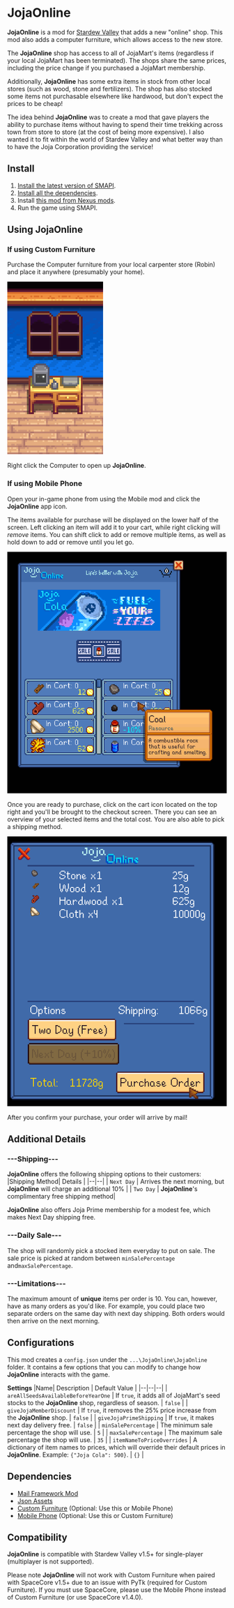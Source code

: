# JojaOnline

**JojaOnline** is a mod for [Stardew Valley](http://stardewvalley.net/) that adds a new "online" shop. This mod also adds a computer furniture, which allows access to the new store.

The **JojaOnline** shop has access to all of JojaMart's items (regardless if your local JojaMart has been terminated). The shops share the same prices, including the price change if you purchased a JojaMart membership.

Additionally, **JojaOnline** has some extra items in stock from other local stores (such as wood, stone and fertilizers). The shop has also stocked some items not purchasable elsewhere like hardwood, but don't expect the prices to be cheap!

The idea behind **JojaOnline** was to create a mod that gave players the ability to purchase items without having to spend their time trekking across town from store to store (at the cost of being more expensive). I also wanted it to fit within the world of Stardew Valley and what better way than to have the Joja Corporation providing the service!

## Install
1. [Install the latest version of SMAPI](https://smapi.io/).
2. [Install all the dependencies](#dependencies).
3. Install [this mod from Nexus mods](http://www.nexusmods.com/stardewvalley/mods/7486).
4. Run the game using SMAPI.

## Using JojaOnline
### If using Custom Furniture
Purchase the Computer furniture from your local carpenter store (Robin) and place it anywhere (presumably your home).

![](screenshots/computer.png)

Right click the Computer to open up **JojaOnline**.

### If using Mobile Phone
Open your in-game phone from using the Mobile mod and click the **JojaOnline** app icon.

The items available for purchase will be displayed on the lower half of the screen. Left clicking an item will add it to your cart, while right clicking will *remove* items. You can shift click to add or remove multiple items, as well as hold down to add or remove until you let go.

![](screenshots/menu.png)

Once you are ready to purchase, click on the cart icon located on the top right and you'll be brought to the checkout screen. There you can see an overview of your selected items and the total cost. You are also able to pick a shipping method.

![](screenshots/checkout.png)

After you confirm your purchase, your order will arrive by mail!

## Additional Details
### ---Shipping---
**JojaOnline** offers the following shipping options to their customers:
|Shipping Method| Details |
|--|--|
| `Next Day` | Arrives the next morning, but **JojaOnline** will charge an additional 10% |
| `Two Day` | **JojaOnline**'s complimentary free shipping method|

**JojaOnline** also offers Joja Prime membership for a modest fee, which makes Next Day shipping free.

### ---Daily Sale---
The shop will randomly pick a stocked item everyday to put on sale. The sale price is picked at random between `minSalePercentage` and`maxSalePercentage`.

### ---Limitations---
The maximum amount of **unique** items per order is 10. You can, however, have as many orders as you'd like. For example, you could place two separate orders on the same day with next day shipping. Both orders would then arrive on the next morning.

## Configurations
This mod creates a `config.json` under the `...\JojaOnline\JojaOnline` folder. It contains a few options that you can modify to change how **JojaOnline** interacts with the game.

**Settings**
|Name| Description | Default Value |
|--|--|--|
| `areAllSeedsAvailableBeforeYearOne` | If `true`, it adds all of JojaMart's seed stocks to the **JojaOnline** shop, regardless of season. | `false` |
| `giveJojaMemberDiscount` | If `true`, it removes the 25% price increase from the **JojaOnline** shop. | `false` |
| `giveJojaPrimeShipping` | If `true`, it makes next day delivery free. | `false` |
| `minSalePercentage` | The minimum sale percentage the shop will use. | `5` |
| `maxSalePercentage` | The maximum sale percentage the shop will use. | `35` |
| `itemNameToPriceOverrides` | A dictionary of item names to prices, which will override their default prices in **JojaOnline**. Example: `{"Joja Cola": 500}`. | `{}` |


## Dependencies
 - [Mail Framework Mod](https://www.nexusmods.com/stardewvalley/mods/1536)
 - [Json Assets](https://www.nexusmods.com/stardewvalley/mods/1720)
 - [Custom Furniture](https://www.nexusmods.com/stardewvalley/mods/1254) (Optional: Use this or Mobile Phone)
 - [Mobile Phone](https://www.nexusmods.com/stardewvalley/mods/6523) (Optional: Use this or Custom Furniture)

## Compatibility
**JojaOnline** is compatible with Stardew Valley v1.5+ for single-player (multiplayer is not supported).

Please note **JojaOnline** will not work with Custom Furniture when paired with SpaceCore v1.5+ due to an issue with PyTk (required for Custom Furniture). If you must use SpaceCore, please use the Mobile Phone instead of Custom Furniture (or use SpaceCore v1.4.0).
